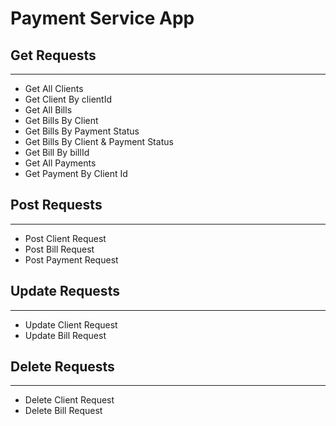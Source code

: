 # Payment Service App

## Get Requests

---

- Get All Clients
- Get Client By clientId
- Get All Bills
- Get Bills By Client
- Get Bills By Payment Status
- Get Bills By Client & Payment Status
- Get Bill By billId
- Get All Payments
- Get Payment By Client Id

## Post Requests

---

- Post Client Request
- Post Bill Request
- Post Payment Request

## Update Requests

---
- Update Client Request
- Update Bill Request

## Delete Requests

---
- Delete Client Request
- Delete Bill Request






